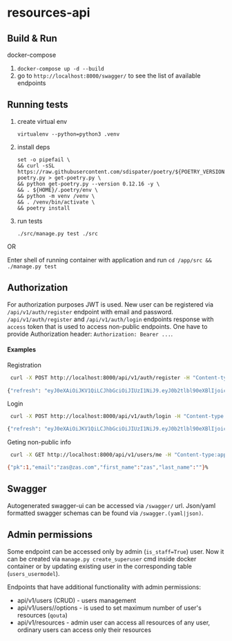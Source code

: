 # resources-api

## Build & Run

docker-compose
1. `docker-compose up -d --build`
2. go to `http://localhost:8000/swagger/` to see the list of available endpoints 

## Running tests

1. create virtual env 
   ```
   virtualenv --python=python3 .venv
   ```
2. install deps
   ```
   set -o pipefail \
   && curl -sSL https://raw.githubusercontent.com/sdispater/poetry/${POETRY_VERSION}/get-poetry.py > get-poetry.py \
   && python get-poetry.py --version 0.12.16 -y \
   && . ${HOME}/.poetry/env \
   && python -m venv /venv \
   && . /venv/bin/activate \
   && poetry install
   ```
 3. run tests
    ```
    ./src/manage.py test ./src
    ``` 

OR

Enter shell of running container with application and run `cd /app/src && ./manage.py test`

## Authorization

For authorization purposes JWT is used. 
New user can be registered via `/api/v1/auth/register` endpoint with email and password. `/api/v1/auth/register` and `/api/v1/auth/login` endpoints response with `access` token that is used to access non-public endpoints. One have to provide Authorization header: `Authorization: Bearer ...`.

#### Examples

Registration
```bash
 curl -X POST http://localhost:8000/api/v1/auth/register -H "Content-type:application/json" -d '{"email": "zas@zas.com", "password":"zaszaszas"}'
 
{"refresh": "eyJ0eXAiOiJKV1QiLCJhbGciOiJIUzI1NiJ9.eyJ0b2tlbl90eXBlIjoicmVmcmVzaCIsImV4cCI6MTU3MTk2MTg0MywianRpIjoiN2JlNjUyODgwNTMxNGM1MzgzNTg1NGJmMjhhYzE1ZjkiLCJ1c2VyX2lkIjoxfQ.2_qYToV63jTEDv5fdg6hwSEr1IqKV8xRfOijXn6yz1g", "access": "eyJ0eXAiOiJKV1QiLCJhbGciOiJIUzI1NiJ9.eyJ0b2tlbl90eXBlIjoiYWNjZXNzIiwiZXhwIjoxNTcxODc1NzQzLCJqdGkiOiJhYzAxZDM0YjEwOWE0NDI2ODRhMTRhNmMxNDMxNjU5OCIsInVzZXJfaWQiOjF9.hMQmol_yEDVfMme4wo0JWOgPDEnBI5WR_pB7NaAXti0"}%
```  

Login
```bash
 curl -X POST http://localhost:8000/api/v1/auth/login -H "Content-type:application/json" -d '{"email": "zas@zas.com", "password": "zaszaszas"}'

{"refresh": "eyJ0eXAiOiJKV1QiLCJhbGciOiJIUzI1NiJ9.eyJ0b2tlbl90eXBlIjoicmVmcmVzaCIsImV4cCI6MTU3MTk2MjI0OCwianRpIjoiYzQ0MTFmZGJiZjNmNDY0NTgxNGFlMzE0NjkwNDI1YzgiLCJ1c2VyX2lkIjoxfQ.DWJ3PUM92wmAnHZmLekiQHN-xzIqeK6Xa-qMbrTRQv0", "access": "eyJ0eXAiOiJKV1QiLCJhbGciOiJIUzI1NiJ9.eyJ0b2tlbl90eXBlIjoiYWNjZXNzIiwiZXhwIjoxNTcxODc2MTQ4LCJqdGkiOiI4MjM3ZDUwNTdkZjU0MjM3YWFjN2ZhMmJjMTQ4MGQ0OCIsInVzZXJfaWQiOjF9.nk66FHrcDBRW6qJaBD38sic_45uZAZXZroKJOOqN8w8"}%
```

Geting non-public info
```bash
 curl -X GET http://localhost:8000/api/v1/users/me -H "Content-type:application/json" -H "Authorization: Bearer eyJ0eXAiOiJKV1QiLCJhbGciOiJIUzI1NiJ9.eyJ0b2tlbl90eXBlIjoiYWNjZXNzIiwiZXhwIjoxNTcxODc2MTQ4LCJqdGkiOiI4MjM3ZDUwNTdkZjU0MjM3YWFjN2ZhMmJjMTQ4MGQ0OCIsInVzZXJfaWQiOjF9.nk66FHrcDBRW6qJaBD38sic_45uZAZXZroKJOOqN8w8" -d '{"first_name": "zas"}'

{"pk":1,"email":"zas@zas.com","first_name":"zas","last_name":""}%
```

## Swagger

Autogenerated swagger-ui can be accessed via `/swagger/` url. Json/yaml formatted swagger schemas can be found via `/swagger.(yaml|json)`.

## Admin permissions

Some endpoint can be accessed only by admin (`is_staff=True`) user. Now it can be created via `manage.py create_superuser` cmd inside docker container or by updating existing user in the corresponding table (`users_usermodel`).

Endpoints that have additional functionality with admin permissions:
* api/v1/users (CRUD) - users management
* api/v1/users/<id>/options - is used to set maximum number of user's resources (`qouta`)
* api/v1/resources - admin user can access all resources of any user, ordinary users can access only their resources
